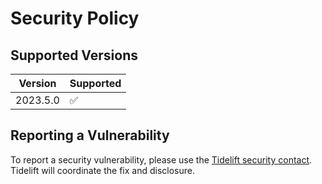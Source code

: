 # Security Policy

## Supported Versions

| Version    | Supported          |
| ---------- | ------------------ |
| 2023.5.0   | :white_check_mark: |

## Reporting a Vulnerability

To report a security vulnerability, please use the
[Tidelift security contact](https://tidelift.com/security).
Tidelift will coordinate the fix and disclosure.
